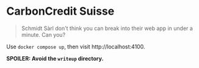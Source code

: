 # CarbonCredit Suisse

> Schmidt Sàrl don't think you can break into their web app in under a minute. Can you?

Use `docker compose up`, then visit http://localhost:4100.

**SPOILER: Avoid the `writeup` directory.**
